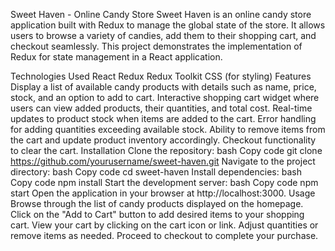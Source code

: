 Sweet Haven - Online Candy Store
Sweet Haven is an online candy store application built with Redux to manage the global state of the store. It allows users to browse a variety of candies, add them to their shopping cart, and checkout seamlessly. This project demonstrates the implementation of Redux for state management in a React application.

Technologies Used
React
Redux
Redux Toolkit
CSS (for styling)
Features
Display a list of available candy products with details such as name, price, stock, and an option to add to cart.
Interactive shopping cart widget where users can view added products, their quantities, and total cost.
Real-time updates to product stock when items are added to the cart.
Error handling for adding quantities exceeding available stock.
Ability to remove items from the cart and update product inventory accordingly.
Checkout functionality to clear the cart.
Installation
Clone the repository:
bash
Copy code
git clone https://github.com/yourusername/sweet-haven.git
Navigate to the project directory:
bash
Copy code
cd sweet-haven
Install dependencies:
bash
Copy code
npm install
Start the development server:
bash
Copy code
npm start
Open the application in your browser at http://localhost:3000.
Usage
Browse through the list of candy products displayed on the homepage.
Click on the "Add to Cart" button to add desired items to your shopping cart.
View your cart by clicking on the cart icon or link.
Adjust quantities or remove items as needed.
Proceed to checkout to complete your purchase.
